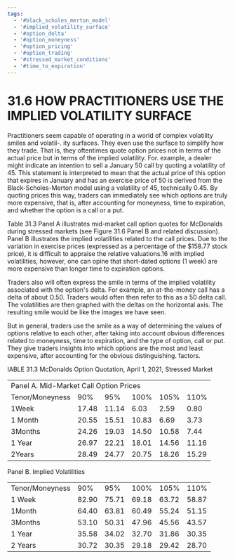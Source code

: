 ```yaml
---
tags:
  - '#black_scholes_merton_model'
  - '#implied_volatility_surface'
  - '#option_delta'
  - '#option_moneyness'
  - '#option_pricing'
  - '#option_trading'
  - '#stressed_market_conditions'
  - '#time_to_expiration'
---
```

# 31.6 HOW PRACTITIONERS USE THE IMPLIED VOLATILITY SURFACE

Practitioners seem capable of operating in a world of complex volatility smiles and volatil-. ity surfaces. They even use the surface to simplify how they trade. That is, they oftentimes quote option prices not in terms of the actual price but in terms of the implied volatility. For. example, a dealer might indicate an intention to sell a January 50 call by quoting a volatility of 45. This statement is interpreted to mean that the actual price of this option that expires in January and has an exercise price of 50 is derived from the Black-Scholes-Merton model using a volatility of 45, technically 0.45. By quoting prices this way, traders can immediately see which options are truly more expensive, that is, after accounting for moneyness, time to expiration, and whether the option is a call or a put.

Table 31.3 Panel A illustrates mid-market call option quotes for McDonalds during stressed markets (see Figure 31.6 Panel B and related discussion). Panel B illustrates the implied volatilities related to the call prices. Due to the variation in exercise prices (expressed as a percentage of the $\$158.77$ stock price), it is difficult to appraise the relative valuations.16 with implied volatilities, however, one can opine that short-dated options (1 week) are more expensive than longer time to expiration options.

Traders also will often express the smile in terms of the implied volatility associated with the option's delta. For example, an at-the-money call has a delta of about O.50. Traders would often then refer to this as a 50 delta call. The volatilities are then graphed with the deltas on the horizontal axis. The resulting smile would be like the images we have seen.

But in general, traders use the smile as a way of determining the values of options relative to each other, after taking into account obvious differences related to moneyness, time to expiration, and the type of option, call or put. They give traders insights into which options are the most and least expensive, after accounting for the obvious distinguishing. factors.

IABLE 31.3 McDonalds Option Quotation, April 1, 2021, Stressed Market


<html><body><table><tr><td colspan="6">Panel A. Mid-Market Call Option Prices</td></tr><tr><td>Tenor/Moneyness</td><td>90%</td><td>95%</td><td>100%</td><td>105%</td><td>110%</td></tr><tr><td>1Week</td><td>17.48</td><td>11.14</td><td>6.03</td><td>2.59</td><td>0.80</td></tr><tr><td>1 Month</td><td>20.55</td><td>15.51</td><td>10.83</td><td>6.69</td><td>3.73</td></tr><tr><td>3Months</td><td>24.26</td><td>19.03</td><td>14.50</td><td>10.58</td><td>7.44</td></tr><tr><td>1 Year</td><td>26.97</td><td>22.21</td><td>18.01</td><td>14.56</td><td>11.16</td></tr><tr><td>2Years</td><td>28.49</td><td>24.77</td><td>20.75</td><td>18.26</td><td>15.29</td></tr></table></body></html>

Panel B. Implied Volatilities


<html><body><table><tr><td>Tenor/Moneyness</td><td>90%</td><td>95%</td><td>100%</td><td>105%</td><td>110%</td></tr><tr><td>1 Week</td><td>82.90</td><td>75.71</td><td>69.18</td><td>63.72</td><td>58.87</td></tr><tr><td>1Month</td><td>64.40</td><td>63.81</td><td>60.49</td><td>55.24</td><td>51.15</td></tr><tr><td>3Months</td><td>53.10</td><td>50.31</td><td>47.96</td><td>45.56</td><td>43.57</td></tr><tr><td>1 Year</td><td>35.58</td><td>34.02</td><td>32.70</td><td>31.86</td><td>30.35</td></tr><tr><td>2 Years</td><td>30.72</td><td>30.35</td><td>29.18</td><td>29.42</td><td>28.70</td></tr></table></body></html>
